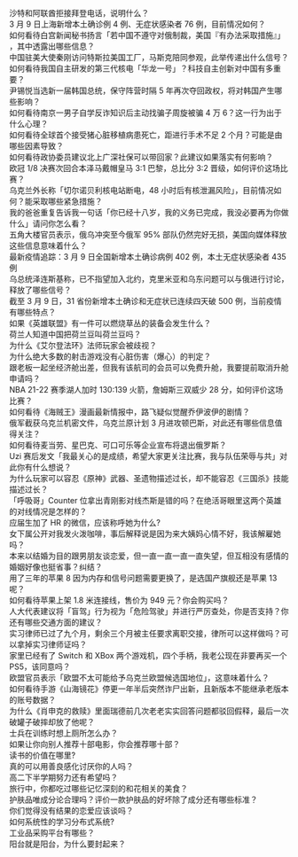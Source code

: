 沙特和阿联酋拒接拜登电话，说明什么？  
3 月 9 日上海新增本土确诊例 4 例、无症状感染者 76 例，目前情况如何？  
如何看待白宫新闻秘书扬言「若中国不遵守对俄制裁，美国『有办法采取措施』」 ，其中透露出哪些信息？  
中国驻美大使秦刚访问特斯拉美国工厂，马斯克陪同参观，此举传递出什么信号？  
如何看待我国自主研发的第三代核电「华龙一号」？科技自主创新对中国有多重要？  
尹锡悦当选新一届韩国总统，保守阵营时隔 5 年再次夺回政权，将对韩国产生哪些影响？  
如何看待南京一男子自学反诈知识后主动找骗子周旋被骗 4 万 6？这一行为出于什么心理？  
如何看待全球首个接受猪心脏移植病患死亡，距进行手术不足 2 个月？可能是由哪些因素导致？  
如何看待政协委员建议北上广深社保可以带回家？此建议如果落实有何影响？  
欧冠 1/8 决赛次回合本泽马戴帽皇马 3:1 巴黎，总比分 3:2 晋级，如何评价这场比赛？  
乌克兰外长称「切尔诺贝利核电站断电，48 小时后有核泄漏风险」，目前情况如何？能采取哪些紧急措施？  
我的爸爸重复告诉我一句话「你已经十八岁，我的义务已完成，我没必要再为你做什么」请问你怎么看？  
五角大楼官员表示，俄乌冲突至今俄军 95% 部队仍然完好无损，美国向媒体释放这些信息意味着什么？  
最新疫情追踪：3 月 9 日全国新增本土确诊病例 402 例，本土无症状感染者 435 例  
乌总统泽连斯基称，已不指望加入北约，克里米亚和乌东问题可以与俄进行讨论，释放了哪些信号？  
截至 3 月 9 日，31 省份新增本土确诊和无症状已连续四天破 500 例，当前疫情有哪些特点？  
如果《英雄联盟》有一件可以燃烧草丛的装备会发生什么？  
荷兰人知道中国把荷兰豆叫荷兰豆吗？  
为什么《艾尔登法环》法师玩家会被歧视？  
为什么绝大多数的射击游戏没有心脏伤害（爆心）的判定？  
跟老板一起坐经济舱出差，但我有该航司的会员可以免费升舱，我要提前取消升舱申请吗？  
NBA 21-22 赛季湖人加时 130:139 火箭，詹姆斯三双威少 28 分，如何评价这场比赛？  
如何看待《海贼王》漫画最新情报中，路飞疑似觉醒乔伊波伊的剧情？  
俄军截获乌克兰机密文件，乌克兰原计划 3 月进攻顿巴斯，对此还有哪些信息值得关注？  
如何看待麦当劳、星巴克、可口可乐等企业宣布将退出俄罗斯？  
Uzi 赛后发文「我最关心的是成绩，希望大家更关注比赛，我与队伍荣辱与共」对此你有什么想说？  
为什么玩家可以容忍《原神》武器、圣遗物描述过长，却不能容忍《三国杀》技能描述过长？  
「呼吸哥」Counter 位拿出青刚影对线杰斯是错的吗？在绝活哥眼里这两个英雄的对线情况是怎样的？  
应届生加了 HR 的微信，应该称呼她为什么?  
女下属公开对我发火泼咖啡，事后解释说是因为来大姨妈心情不好，我该解雇她吗？  
本来以结婚为目的跟男朋友谈恋爱，但一直一直一直一直失望，但互相没有感情的婚姻好像也挺省事？纠结？  
用了三年的苹果 8 因为内存和信号问题需要更换了，是选国产旗舰还是苹果 13 呢？  
如何看待苹果上架 1.8 米连接线，售价为 949 元？你会购买吗？  
人大代表建议将「盲驾」行为视为「危险驾驶」并进行严厉查处，你是否支持？你还有哪些交通方面的建议？  
实习律师已过了九个月，剩余三个月被主任要求离职交接，律所可以这样做吗？可以拿掉实习律师证吗？  
家里已经有了 Switch 和 XBox 两个游戏机，四个手柄，我老公现在非要再买一个 PS5，该同意吗？  
欧盟官员表示「欧盟不太可能给予乌克兰欧盟候选国地位」，这意味着什么？  
如何看待手游《山海镜花》停更一年半后突然诈尸出新，且新版本不能继承老版本的账号数据？  
为什么《肖申克的救赎》里面瑞德前几次老老实实回答问题都驳回假释，最后一次破罐子破摔却放了他呢？  
士兵在训练时想上厕所怎么办？  
如果让你向别人推荐十部电影，你会推荐哪十部？  
读书的价值在哪里?  
真的可以用善良感化讨厌你的人吗？  
高二下半学期努力还有希望吗？  
旅行中，你都吃过哪些记忆深刻的和花相关的美食？  
护肤品唯成分论合理吗？评价一款护肤品的好坏除了成分还有哪些标准？  
你们觉得没有结果的恋爱应该谈吗？  
如何系统性的学习分布式系统?  
工业品采购平台有哪些？  
阳台就是阳台，为什么要封起来？  
